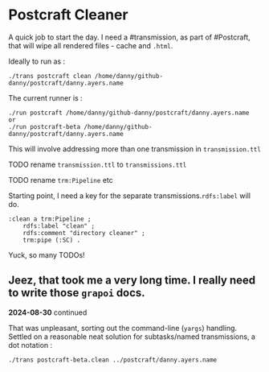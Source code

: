 # Postcraft Cleaner

A quick job to start the day. I need a #transmission, as part of #Postcraft, that will wipe all rendered files - cache and `.html`.

Ideally to run as :

```
./trans postcraft clean /home/danny/github-danny/postcraft/danny.ayers.name
```

The current runner is :

```
./run postcraft /home/danny/github-danny/postcraft/danny.ayers.name
or
./run postcraft-beta /home/danny/github-danny/postcraft/danny.ayers.name
```

This will involve addressing more than one transmission in `transmission.ttl`

TODO rename `transmission.ttl` to `transmissions.ttl`

TODO rename `trm:Pipeline` etc

Starting point, I need a key for the separate transmissions.`rdfs:label` will do.

```
:clean a trm:Pipeline ;
    rdfs:label "clean" ;
    rdfs:comment "directory cleaner" ;
    trm:pipe (:SC) .
```

Yuck, so many TODOs!

## Jeez, that took me a very long time. I really need to write those `grapoi` docs.

**2024-08-30** continued

That was unpleasant, sorting out the command-line (`yargs`) handling. Settled on a reasonable neat solution for subtasks/named transmissions, a dot notation :

```
./trans postcraft-beta.clean ../postcraft/danny.ayers.name
```
